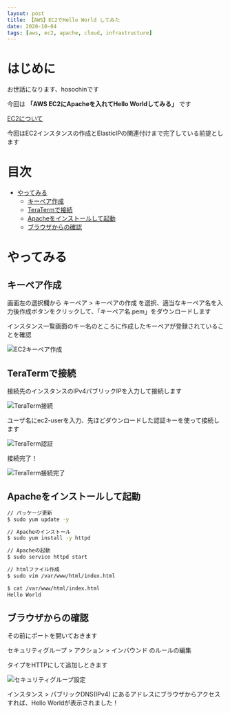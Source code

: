 ```yaml
---
layout: post
title: 【AWS】EC2でHello World してみた
date: 2020-10-04
tags: [aws, ec2, apache, cloud, infrastructure]
---
```


# はじめに

お世話になります、hosochinです

今回は
**「AWS EC2にApacheを入れてHello Worldしてみる」**
です

[EC2について](https://aws.amazon.com/jp/ec2/)

今回はEC2インスタンスの作成とElasticIPの関連付けまで完了している前提とします

# 目次

- [やってみる](#やってみる)
  - [キーペア作成](#キーペア作成)
  - [TeraTermで接続](#teratermで接続)
  - [Apacheをインストールして起動](#apacheをインストールして起動)
  - [ブラウザからの確認](#ブラウザからの確認)

# やってみる

## キーペア作成

画面左の選択欄から キーペア > キーペアの作成 を選択、適当なキーペア名を入力後作成ボタンをクリックして、「キーペア名.pem」をダウンロードします

インスタンス一覧画面のキー名のところに作成したキーペアが登録されていることを確認

![EC2キーペア作成](/assets/ec2-keypair.png)

## TeraTermで接続

接続先のインスタンスのIPv4パブリックIPを入力して接続します

![TeraTerm接続](/assets/teraterm-connection.png)

ユーザ名にec2-userを入力、先ほどダウンロードした認証キーを使って接続します

![TeraTerm認証](/assets/teraterm-auth.png)

接続完了！

![TeraTerm接続完了](/assets/teraterm-connected.png)

## Apacheをインストールして起動

```bash
// パッケージ更新
$ sudo yum update -y

// Apacheのインストール
$ sudo yum install -y httpd

// Apacheの起動
$ sudo service httpd start

// htmlファイル作成
$ sudo vim /var/www/html/index.html

$ cat /var/www/html/index.html
Hello World
```

## ブラウザからの確認

その前にポートを開いておきます

セキュリティグループ > アクション > インバウンド のルールの編集

タイプをHTTPにして追加しときます

![セキュリティグループ設定](/assets/security-group-http.png)

インスタンス > パブリックDNS(IPv4) にあるアドレスにブラウザからアクセスすれば、Hello Worldが表示されました！
